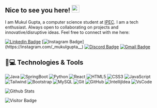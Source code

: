 ## Nice to see you here! <img src="https://media.giphy.com/media/hvRJCLFzcasrR4ia7z/giphy.gif" width="25px"></a>

I am Mukul Gupta, a computer science student at [IPEC](https://www.ipec.org.in/). I am a tech enthusiast. Always open to collaborating on projects and innovative/disruptive ideas. Feel free to connect with me here:

[![Linkedin Badge](https://img.shields.io/badge/LinkedIn-0077B5?style=for-the-badge&logo=linkedin&logoColor=whitelink=https://www.linkedin.com/in/mukulgupta792)](https://www.linkedin.com/in/mukulgupta792)
[![Instagram Badge](https://img.shields.io/badge/Instagram-E4405F?style=for-the-badge&logo=instagram&logoColor=white&link=https://instagram.com/_mukulgupta__)](https://instagram.com/_mukulgupta__)
[![Discord Badge](https://img.shields.io/badge/Discord-5865F2?style=for-the-badge&logo=discord&logoColor=white&link=https://www.discord.com/users/784324639781814292)](https://www.discord.com/users/784324639781814292)
[![Gmail Badge](https://img.shields.io/badge/Gmail-D14836?style=for-the-badge&logo=gmail&logoColor=white&link=mailto:guptamukul220@gmail.com)](mailto:guptamukul220@gmail.com)

## 🚀💻 Technologies & Tools

![Java](https://img.shields.io/badge/Java-ED8B00?style=for-the-badge&logo=openjdk&logoColor=white)
![SpringBoot](https://img.shields.io/badge/Spring_Boot-6DB33F?style=for-the-badge&logo=spring-boot&logoColor=white)
![Python](https://img.shields.io/badge/python-3670A0?style=for-the-badge&logo=python&logoColor=ffdd54)
![React](https://img.shields.io/badge/-ReactJs-61DAFB?logo=react&logoColor=white&style=for-the-badge)
![HTML5](https://img.shields.io/badge/HTML5-E34F26?style=for-the-badge&logo=html5&logoColor=white)
![CSS3](https://img.shields.io/badge/CSS3-1572B6?style=for-the-badge&logo=css3&logoColor=white)
![JavaScript](https://img.shields.io/badge/JavaScript-323330?style=for-the-badge&logo=javascript&logoColor=F7DF1E)
![Tailwind](https://img.shields.io/badge/Tailwind_CSS-38B2AC?style=for-the-badge&logo=tailwind-css&logoColor=white)
![Bootstrap](https://img.shields.io/badge/Bootstrap-563D7C?style=for-the-badge&logo=bootstrap&logoColor=white)
![MySQL](https://img.shields.io/badge/MySQL-005C84?style=for-the-badge&logo=mysql&logoColor=white)
![Git](https://img.shields.io/badge/GIT-E44C30?style=for-the-badge&logo=git&logoColor=white)
![GitHub](https://img.shields.io/badge/GitHub-100000?style=for-the-badge&logo=github&logoColor=white)
![IntellijIdea](https://img.shields.io/badge/IntelliJ_IDEA-000000.svg?style=for-the-badge&logo=intellij-idea&logoColor=white)
![VsCode](https://img.shields.io/badge/VSCode-0078D4?style=for-the-badge&logo=visual%20studio%20code&logoColor=white)


![Github Stats](https://github-readme-stats.vercel.app/api?username=mukul792&count_private=true&show_icons=true&include_all_commits=true)

![Visitor Badge](https://visitor-badge.laobi.icu/badge?page_id=mukul792.mukul792)
